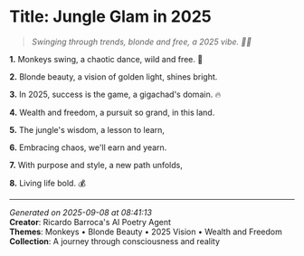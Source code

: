 # Title: Jungle Glam in 2025

> *Swinging through trends, blonde and free, a 2025 vibe. 🌟🐒*

**1.** Monkeys swing, a chaotic dance, wild and free. 🐒


**2.** Blonde beauty, a vision of golden light, shines bright.


**3.** In 2025, success is the game, a gigachad's domain. 🔥


**4.** Wealth and freedom, a pursuit so grand, in this land.


**5.** The jungle's wisdom, a lesson to learn,


**6.** Embracing chaos, we'll earn and yearn.


**7.** With purpose and style, a new path unfolds,


**8.** Living life bold. 💰



---

*Generated on 2025-09-08 at 08:41:13*  
**Creator**: Ricardo Barroca's AI Poetry Agent  
**Themes**: Monkeys • Blonde Beauty • 2025 Vision • Wealth and Freedom  
**Collection**: A journey through consciousness and reality
